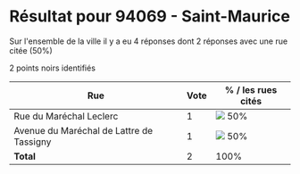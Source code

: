# Résultat pour 94069 - Saint-Maurice

Sur l'ensemble de la ville il y a eu 4 réponses dont 2 réponses avec une rue citée (50%)

2 points noirs identifiés

| Rue | Vote | % / les rues cités|
|-----|------|-------------------|
| Rue du Maréchal Leclerc | 1 | <img src="../../img/bar_50.gif" />&nbsp;50%|
| Avenue du Maréchal de Lattre de Tassigny | 1 | <img src="../../img/bar_50.gif" />&nbsp;50%|
| **Total** | 2 | 100%|
